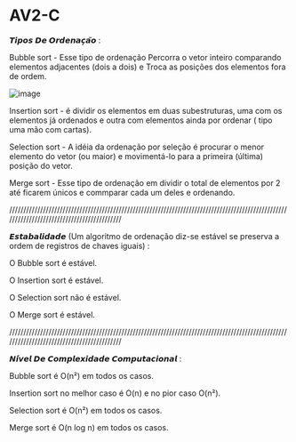 # AV2-C
𝙏𝙞𝙥𝙤𝙨 𝘿𝙚 𝙊𝙧𝙙𝙚𝙣𝙖𝙘̧𝙖̃𝙤 :

Bubble sort - Esse tipo de ordenação Percorra o vetor inteiro comparando elementos adjacentes (dois a dois) e Troca as posições dos elementos fora de ordem.

![image](https://user-images.githubusercontent.com/111072200/201198350-b29ddaab-8e4d-4c47-9399-904a7416762e.png)


Insertion sort - é dividir os elementos em duas subestruturas, uma com os elementos já ordenados e outra com elementos ainda por ordenar ( tipo uma mão com cartas).

Selection sort - A idéia da ordenação por seleção é procurar o menor elemento do vetor (ou maior) e movimentá-lo para a primeira (última) posição do vetor.

Merge sort - Esse tipo de ordenação em dividir o total de elementos por 2 até ficarem únicos e commparar cada um deles e ordenando.

///////////////////////////////////////////////////////////////////////////////////////////////////////////////////////////////////////////

𝙀𝙨𝙩𝙖𝙗𝙖𝙡𝙞𝙙𝙖𝙙𝙚 (Um algoritmo de ordenação diz-se estável se preserva a ordem de registros de chaves iguais) :


O Bubble sort é estável.

O Insertion sort é estável.

O Selection sort não é estável.

O Merge sort é estável.

///////////////////////////////////////////////////////////////////////////////////////////////////////////////////////////////////////////

𝙉𝙞́𝙫𝙚𝙡 𝘿𝙚 𝘾𝙤𝙢𝙥𝙡𝙚𝙭𝙞𝙙𝙖𝙙𝙚 𝘾𝙤𝙢𝙥𝙪𝙩𝙖𝙘𝙞𝙤𝙣𝙖𝙡 :


Bubble sort é O(n²) em todos os casos.

Insertion sort no melhor caso é O(n) e no pior caso O(n²).

Selection sort é O(n²) em todos os casos.

Merge sort é O(n log n) em todos os casos.





